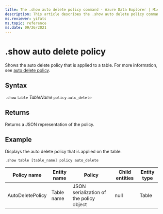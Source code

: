 ```yaml
---
title: The .show auto delete policy command - Azure Data Explorer | Microsoft Docs
description: This article describes the .show auto delete policy command in Azure Data Explorer.
ms.reviewer: yifats
ms.topic: reference
ms.date: 09/26/2021
---
```

# .show auto delete policy

Shows the auto delete policy that is applied to a table. For more information, see [auto delete policy](auto-delete-policy.md).

## Syntax

`.show` `table` *TableName* `policy` `auto_delete`

## Returns

Returns a JSON representation of the policy.

## Example

Displays the auto delete policy that is applied on the table.

```kusto
.show table [table_name] policy auto_delete
```

|Policy name | Entity name | Policy | Child entities | Entity type
|---|---|---|---|---
|AutoDeletePolicy | Table name | JSON serialization of the policy object | null | Table
